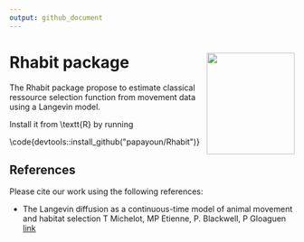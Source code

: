 ```yaml
---
output: github_document
---
```



# Rhabit package  <img src="https://raw.github.com/papayoun/Rhabit/master/vignettes/rabbit_V2.png" align="right" width="155" height="180"/>


The Rhabit package propose to estimate classical ressource selection function from movement data using a Langevin model.

Install it from \textt{R} by running

\code{devtools::install_github("papayoun/Rhabit")}



## References

Please cite our work using the following references:

- The Langevin diffusion as a continuous-time model of animal movement and habitat selection
T Michelot, MP Etienne, P. Blackwell, P Gloaguen [link](https://besjournals.onlinelibrary.wiley.com/doi/abs/10.1111/2041-210X.13275)







